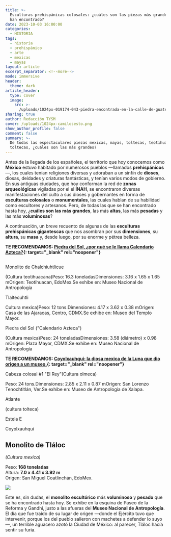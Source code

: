 ```yaml
---
title: >-
  Esculturas prehispánicas colosales: ¿cuáles son las piezas más grandes que se
  han encontrado?
date: 2023-10-03 16:00:00
categories:
  - HISTORIA
tags:
  - historia
  - prehispánico
  - arte
  - mexicas
  - mayas
layout: article
excerpt_separator: <!--more-->
mode: immersive
header:
  theme: dark
article_header:
  type: cover
  image:
    src: >-
      /uploads/1024px-019174-043-piedra-encontrada-en-la-calle-de-guatemala-casi-esquina-con-argentina-febrero-28-1978-32635290705.jpeg
sharing: true
author: Redacción TYSM
cover: /uploads/1024px-camilosesto.png
show_author_profile: false
comment: false
summary: >-
  De todas las espectaculares piezas mexicas, mayas, toltecas, teotihuacanas y
  toltecas, ¿cuáles son las más grandes?
---
```

Antes de la llegada de los españoles, el territorio que hoy conocemos como **México** estuvo habitado por numerosos pueblos —llamados **prehispánicos**—, los cuales tenían religiones diversas y adoraban a un sinfín de **dioses**, diosas, deidades y criaturas fantásticas, y tenían varios modos de gobierno. En sus antiguas ciudades, que hoy conforman la red de **zonas arqueológicas** vigiladas por el el **INAH**, se encontraron diversas manifestaciones del culto a sus dioses y gobernantes en forma de **esculturas colosales** o **monumentales**, las cuales hablan de su habilidad como escultores y artesanos. Pero, de todas las que se han encontrado hasta hoy, ¿**cuáles son las más grandes**, las más **altas**, las más **pesadas** y las más **voluminosas**?

A continuación, un breve recuento de algunas de las **esculturas prehispánicas gigantescas** que nos asombran por sus **dimensiones**, su **altura**, su **masa** y, desde luego, por su enorme y pétrea belleza.

**TE RECOMENDAMOS: [Piedra del Sol, ¿por qué se le llama Calendario Azteca?](https://blog.tonoysumariachi.com/historia/2022/08/26/piedra-del-sol-por-que-se-le-llama-calendario-azteca.html){: target="_blank" rel="noopener"}**

##

Monolito de Chalchiuhtlicue

(Cultura teotihuacana)Peso: 16.3 toneladasDimensiones: 3.16 x 1.65 x 1.65 mOrigen: Teotihuacan, EdoMex.Se exhibe en: Museo Nacional de Antropología

Tlaltecuhtli

Cultura mexica)Peso: 12 tons.Dimensiones: 4.17 x 3.62 x 0.38 mOrigen: Casa de las Ajaracas, Centro, CDMX.Se exhibe en: Museo del Templo Mayor.

Piedra del Sol ("Calendario Azteca")

(Cultura mexica)Peso: 24 toneladasDimensiones: 3.58 (diámetro) x 0.98 mOrigen: Plaza Mayor, CDMX.Se exhibe en: Museo Nacional de Antropología

**TE RECOMENDAMOS: [Coyolxauhqui: la diosa mexica de la Luna que dio origen a un museo.](https://blog.tonoysumariachi.com/historia/2022/08/17/coyolxauhqui-la-diosa-mexica-de-la-luna-que-dio-origen-a-un-museo.html){: target="_blank" rel="noopener"}**

Cabeza colosal \#1 "El Rey"(Cultura olmeca)

Peso: 24 tons.Dimensiones: 2.85 x 2.11 x 0.87 mOrigen: San Lorenzo Tenochtitlán, Ver.Se exhibe en: Museo de Antropología de Xalapa.

Atlante

(cultura tolteca)

Estela E

Coyolxauhqui

## Monolito de Tláloc

*(Cultura mexica)*

Peso: **168 toneladas**<br>Altura: **7\.0 x 4.41 x 3.92 m**<br>Origen: San Miguel Coatlinchán, EdoMex.

![](https://upload.wikimedia.org/wikipedia/commons/thumb/6/62/Tlaloc_1.jpg/1024px-Tlaloc_1.jpg)

Este es, sin dudas, el **monolito** **escultórico** más **voluminoso** y **pesado** que se ha encontrado hasta hoy. Se exhibe en la esquina de Paseo de la Reforma y Gandhi, justo a las afueras del **Museo Nacional de Antropología**. El día que fue traído de su lugar de origen —donde el Ejército tuvo que intervenir, porque los del pueblo salieron con machetes a defender lo suyo—, un terrible aguacero azotó la Ciudad de México: al parecer, Tláloc hacía sentir su furia.